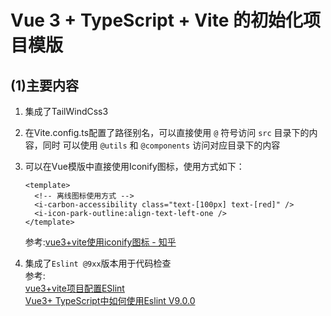 # Vue 3 + TypeScript + Vite 的初始化项目模版

## (1)主要内容

1. 集成了TailWindCss3
2. 在Vite.config.ts配置了路径别名，可以直接使用 `@` 符号访问 `src` 目录下的内容，同时
    可以使用 `@utils` 和  `@components` 访问对应目录下的内容 
3. 可以在Vue模版中直接使用Iconify图标，使用方式如下：

    ```vue
    <template>
      <!-- 离线图标使用方式 -->
      <i-carbon-accessibility class="text-[100px] text-[red]" />
      <i-icon-park-outline:align-text-left-one />
    </template>
    ```

    参考:[vue3+vite使用iconify图标 - 知乎](https://zhuanlan.zhihu.com/p/688842750)

4. 集成了`Eslint @9xx`版本用于代码检查 <br/> 
    参考: <br/>  [vue3+vite项目配置ESlint](https://developer.aliyun.com/article/1483837)  <br/>   [Vue3+ TypeScript中如何使用Eslint V9.0.0](https://juejin.cn/post/7358352353295368232)

